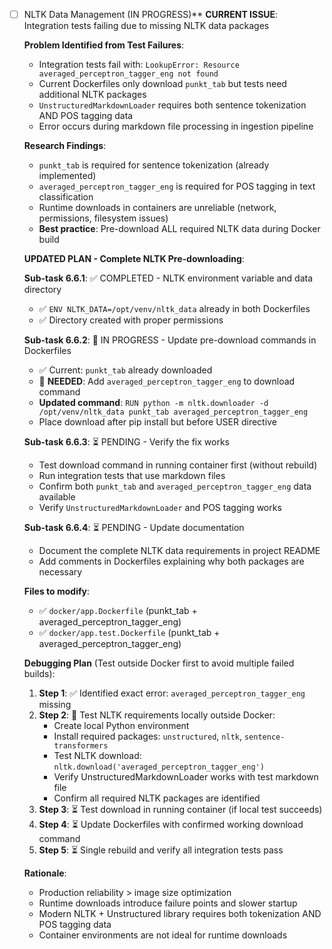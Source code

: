 - [ ] NLTK Data Management (IN PROGRESS)** 
  **CURRENT ISSUE**: Integration tests failing due to missing NLTK data packages
  
  **Problem Identified from Test Failures**:
  - Integration tests fail with: `LookupError: Resource averaged_perceptron_tagger_eng not found`
  - Current Dockerfiles only download `punkt_tab` but tests need additional NLTK packages
  - `UnstructuredMarkdownLoader` requires both sentence tokenization AND POS tagging data
  - Error occurs during markdown file processing in ingestion pipeline
  
  **Research Findings**:
  - `punkt_tab` is required for sentence tokenization (already implemented)
  - `averaged_perceptron_tagger_eng` is required for POS tagging in text classification
  - Runtime downloads in containers are unreliable (network, permissions, filesystem issues)
  - **Best practice**: Pre-download ALL required NLTK data during Docker build
  
  **UPDATED PLAN - Complete NLTK Pre-downloading**:
  
  **Sub-task 6.6.1**: ✅ COMPLETED - NLTK environment variable and data directory
  - ✅ `ENV NLTK_DATA=/opt/venv/nltk_data` already in both Dockerfiles
  - ✅ Directory created with proper permissions
  
  **Sub-task 6.6.2**: 🔄 IN PROGRESS - Update pre-download commands in Dockerfiles
  - ✅ Current: `punkt_tab` already downloaded
  - 🔄 **NEEDED**: Add `averaged_perceptron_tagger_eng` to download command
  - **Updated command**: `RUN python -m nltk.downloader -d /opt/venv/nltk_data punkt_tab averaged_perceptron_tagger_eng`
  - Place download after pip install but before USER directive
  
  **Sub-task 6.6.3**: ⏳ PENDING - Verify the fix works
  - Test download command in running container first (without rebuild)
  - Run integration tests that use markdown files
  - Confirm both `punkt_tab` and `averaged_perceptron_tagger_eng` data available
  - Verify `UnstructuredMarkdownLoader` and POS tagging works
  
  **Sub-task 6.6.4**: ⏳ PENDING - Update documentation
  - Document the complete NLTK data requirements in project README
  - Add comments in Dockerfiles explaining why both packages are necessary
  
  **Files to modify**: 
  - ✅ `docker/app.Dockerfile` (punkt_tab + averaged_perceptron_tagger_eng)
  - ✅ `docker/app.test.Dockerfile` (punkt_tab + averaged_perceptron_tagger_eng)
  
  **Debugging Plan** (Test outside Docker first to avoid multiple failed builds):
  1. **Step 1**: ✅ Identified exact error: `averaged_perceptron_tagger_eng` missing
  2. **Step 2**: 🔄 Test NLTK requirements locally outside Docker:
     - Create local Python environment
     - Install required packages: `unstructured`, `nltk`, `sentence-transformers`
     - Test NLTK download: `nltk.download('averaged_perceptron_tagger_eng')`
     - Verify UnstructuredMarkdownLoader works with test markdown file
     - Confirm all required NLTK packages are identified
  3. **Step 3**: ⏳ Test download in running container (if local test succeeds)
  4. **Step 4**: ⏳ Update Dockerfiles with confirmed working download command
  5. **Step 5**: ⏳ Single rebuild and verify all integration tests pass
  
  **Rationale**: 
  - Production reliability > image size optimization
  - Runtime downloads introduce failure points and slower startup
  - Modern NLTK + Unstructured library requires both tokenization AND POS tagging data
  - Container environments are not ideal for runtime downloads